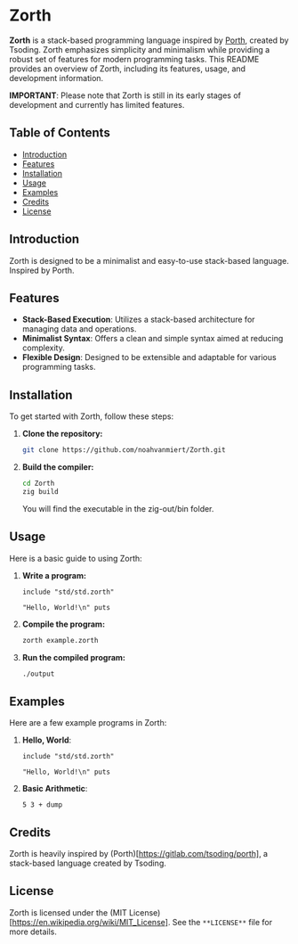 # Zorth

**Zorth** is a stack-based programming language inspired by [Porth](https://gitlab.com/tsoding/porth), created by Tsoding. Zorth emphasizes simplicity and minimalism while providing a robust set of features for modern programming tasks. This README provides an overview of Zorth, including its features, usage, and development information.

**IMPORTANT**: Please note that Zorth is still in its early stages of development and currently has limited features.


## Table of Contents

- [Introduction](#introduction)
- [Features](#features)
- [Installation](#installation)
- [Usage](#usage)
- [Examples](#examples)
- [Credits](#credits)
- [License](#license)


## Introduction


Zorth is designed to be a minimalist and easy-to-use stack-based language. Inspired by Porth.


## Features


- **Stack-Based Execution**: Utilizes a stack-based architecture for managing data and operations.
- **Minimalist Syntax**: Offers a clean and simple syntax aimed at reducing complexity.
- **Flexible Design**: Designed to be extensible and adaptable for various programming tasks.


## Installation

To get started with Zorth, follow these steps:

1. **Clone the repository:**

    ```sh
    git clone https://github.com/noahvanmiert/Zorth.git 
    ```

2. **Build the compiler:**
    
    ```sh
    cd Zorth
    zig build 
    ```

    You will find the executable in the zig-out/bin folder.


## Usage


Here is a basic guide to using Zorth:

1. **Write a program:**
    
    ```
    include "std/std.zorth"

    "Hello, World!\n" puts
    ```

2. **Compile the program:**

    ```sh
    zorth example.zorth
    ```

3. **Run the compiled program:**
    
    ```sh
    ./output
    ```


## Examples


Here are a few example programs in Zorth:

1. **Hello, World**:

    ```
    include "std/std.zorth"

    "Hello, World!\n" puts
    ```

2. **Basic Arithmetic**:
    
    ```
    5 3 + dump
    ```


## Credits


Zorth is heavily inspired by (Porth)[https://gitlab.com/tsoding/porth], a stack-based language created by Tsoding. 


## License


Zorth is licensed under the (MIT License)[https://en.wikipedia.org/wiki/MIT_License]. See the `**LICENSE**` file for more details.

